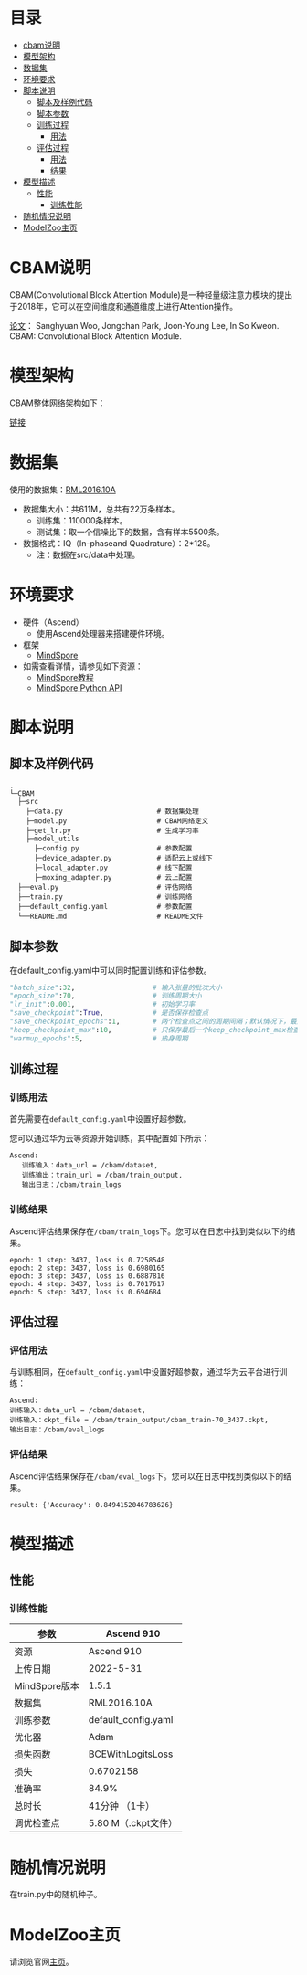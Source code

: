 # 目录

- [cbam说明](#cbam说明)
- [模型架构](#模型架构)
- [数据集](#数据集)
- [环境要求](#环境要求)
- [脚本说明](#脚本说明)
    - [脚本及样例代码](#脚本及样例代码)
    - [脚本参数](#脚本参数)
    - [训练过程](#训练过程)
        - [用法](#训练用法)
    - [评估过程](#评估过程)
        - [用法](#评估用法)
        - [结果](#评估结果)
- [模型描述](#模型描述)
    - [性能](#性能)
        - [训练性能](#训练性能)
- [随机情况说明](#随机情况说明)
- [ModelZoo主页](#modelzoo主页)

# CBAM说明

CBAM(Convolutional Block Attention Module)是一种轻量级注意力模块的提出于2018年，它可以在空间维度和通道维度上进行Attention操作。

[论文](https://arxiv.org/abs/1807.06521)：  Sanghyuan Woo, Jongchan Park, Joon-Young Lee, In So Kweon. CBAM: Convolutional Block Attention Module.

# 模型架构

CBAM整体网络架构如下：

[链接](https://arxiv.org/abs/1807.06521)

# 数据集

使用的数据集：[RML2016.10A](https://www.xueshufan.com/publication/2562146178)

- 数据集大小：共611M，总共有22万条样本。
    - 训练集：110000条样本。
    - 测试集：取一个信噪比下的数据，含有样本5500条。
- 数据格式：IQ（In-phaseand Quadrature）：2*128。
    - 注：数据在src/data中处理。

# 环境要求

- 硬件（Ascend）
    - 使用Ascend处理器来搭建硬件环境。
- 框架
    - [MindSpore](https://www.mindspore.cn/install)
- 如需查看详情，请参见如下资源：
    - [MindSpore教程](https://www.mindspore.cn/tutorials/zh-CN/r1.8/index.html)
    - [MindSpore Python API](https://www.mindspore.cn/docs/api/zh-CN/r1.8/index.html)

# 脚本说明

## 脚本及样例代码

```path
.
└─CBAM
  ├─src
    ├─data.py                       # 数据集处理
    ├─model.py                      # CBAM网络定义
    ├─get_lr.py                     # 生成学习率
    ├─model_utils
      ├─config.py                   # 参数配置
      ├─device_adapter.py           # 适配云上或线下
      ├─local_adapter.py            # 线下配置
      ├─moxing_adapter.py           # 云上配置
  ├──eval.py                        # 评估网络
  ├──train.py                       # 训练网络
  ├──default_config.yaml            # 参数配置
  └──README.md                      # README文件
```

## 脚本参数

在default_config.yaml中可以同时配置训练和评估参数。

```python
"batch_size":32,                   # 输入张量的批次大小
"epoch_size":70,                   # 训练周期大小
"lr_init":0.001,                   # 初始学习率
"save_checkpoint":True,            # 是否保存检查点
"save_checkpoint_epochs":1,        # 两个检查点之间的周期间隔；默认情况下，最后一个检查点将在最后一个周期完成后保存
"keep_checkpoint_max":10,          # 只保存最后一个keep_checkpoint_max检查点
"warmup_epochs":5,                 # 热身周期
```

## 训练过程

### 训练用法

首先需要在`default_config.yaml`中设置好超参数。

您可以通过华为云等资源开始训练，其中配置如下所示：

```shell
Ascend:
   训练输入：data_url = /cbam/dataset,
   训练输出：train_url = /cbam/train_output,
   输出日志：/cbam/train_logs
```

### 训练结果

Ascend评估结果保存在`/cbam/train_logs`下。您可以在日志中找到类似以下的结果。

```log
epoch: 1 step: 3437, loss is 0.7258548
epoch: 2 step: 3437, loss is 0.6980165
epoch: 3 step: 3437, loss is 0.6887816
epoch: 4 step: 3437, loss is 0.7017617
epoch: 5 step: 3437, loss is 0.694684
```

## 评估过程

### 评估用法

与训练相同，在`default_config.yaml`中设置好超参数，通过华为云平台进行训练：

```shell
Ascend:
训练输入：data_url = /cbam/dataset,
训练输入：ckpt_file = /cbam/train_output/cbam_train-70_3437.ckpt,
输出日志：/cbam/eval_logs
```

### 评估结果

Ascend评估结果保存在`/cbam/eval_logs`下。您可以在日志中找到类似以下的结果。

```log
result: {'Accuracy': 0.8494152046783626}
```

# 模型描述

## 性能

### 训练性能

| 参数                       | Ascend 910                                                  |
| -------------------------- | ---------------------------------------------------------- |
| 资源                       | Ascend 910                                                  |
| 上传日期                   | 2022-5-31                                                    |
| MindSpore版本              | 1.5.1                                                       |
| 数据集                     | RML2016.10A                                                 |
| 训练参数                   | default_config.yaml                                          |
| 优化器                     | Adam                                                         |
| 损失函数                   | BCEWithLogitsLoss                                             |
| 损失                       |  0.6702158                                                    |
| 准确率                     | 84.9%                                                         |
| 总时长                     | 41分钟 （1卡）                                              |
| 调优检查点                 | 5.80 M（.ckpt文件）                                              |

# 随机情况说明

在train.py中的随机种子。

# ModelZoo主页

请浏览官网[主页](https://gitee.com/mindspore/models)。

